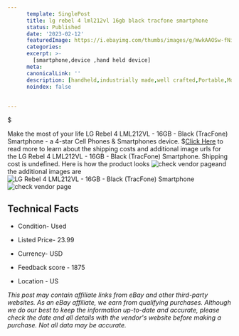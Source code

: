 ```yaml
---
      template: SinglePost
      title: lg rebel 4 lml212vl 16gb black tracfone smartphone
      status: Published
      date: '2023-02-12'
      featuredImage: https://i.ebayimg.com/thumbs/images/g/WwkAAOSw-fNizyCu/s-l225.jpg
      categories: 
      excerpt: >-
        [smartphone,device ,hand held device]
      meta:
      canonicalLink: ''
      description: [handheld,industrially made,well crafted,Portable,Mobile,Compact,Convenient,Lightweight,Maneuverable,Man-portable,Miniature,Carriable,Hand-held,Light,Holdable,Transportable,Mobile device,Pocket-sized,On-the-go,Wireless,Cordless,Compact size,Convenient size, smartphone,device ,hand held device]
      noindex: false
      
        
---
```

$

Make the most of your life LG Rebel 4 LML212VL - 16GB - Black (TracFone) Smartphone - a 4-star Cell Phones & Smartphones device.
$[Click Here](https://www.ebay.com/itm/255628398548?hash=item3b84a3cfd4%3Ag%3AWwkAAOSw-fNizyCu&mkevt=1&mkcid=1&mkrid=711-53200-19255-0&campid=%253CePNCampaignId%253E&customid=%253CreferenceId%253E&toolid=10049) to read more to learn about the shipping costs and additional image urls for the LG Rebel 4 LML212VL - 16GB - Black (TracFone) Smartphone. Shipping cost is undefined. Here is how the product looks ![check vendor page](https://i.ebayimg.com/thumbs/images/g/WwkAAOSw-fNizyCu/s-l225.jpg)and the additional images are![LG Rebel 4 LML212VL - 16GB - Black (TracFone) Smartphone](https://i.ebayimg.com/images/g/WwkAAOSw-fNizyCu/s-l1600.jpg)![check vendor page](https://origin-galleryplus.ebayimg.com/ws/web/255628398548_2_0_1/225x225.jpg,https://origin-galleryplus.ebayimg.com/ws/web/255628398548_3_0_1/225x225.jpg,https://origin-galleryplus.ebayimg.com/ws/web/255628398548_4_0_1/225x225.jpg,https://origin-galleryplus.ebayimg.com/ws/web/255628398548_5_0_1/225x225.jpg,https://origin-galleryplus.ebayimg.com/ws/web/255628398548_6_0_1/225x225.jpg,https://origin-galleryplus.ebayimg.com/ws/web/255628398548_7_0_1/225x225.jpg)



 ## Technical Facts 



     
      

 - Condition- Used 


      

 - Listed Price- 23.99 


      

 - Currency- USD 


      

 - Feedback score - 1875 


      

 - Location - US 


      
      

 *_This post may contain affiliate links from eBay and other third-party websites. As an eBay affiliate, we earn from qualifying purchases. Although we do our best to keep the information up-to-date and accurate, please check the date and all details with the vendor's website before making a purchase. Not all data may be accurate._*






